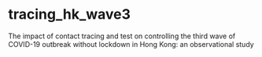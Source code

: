 # tracing_hk_wave3
The impact of contact tracing and test on controlling the third wave of COVID-19 outbreak without lockdown in Hong Kong:  an observational study
